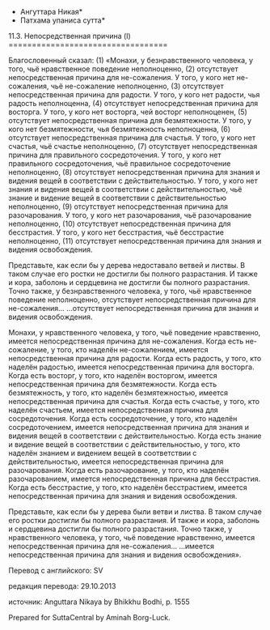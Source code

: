 * Ангуттара Никая*
* Патхама упаниса сутта*

11\.3\. Непосредственная причина \(I\)
\=\=\=\=\=\=\=\=\=\=\=\=\=\=\=\=\=\=\=\=\=\=\=\=\=\=\=\=\=\=\=\=\=\=

Благословенный сказал: \(1\) «Монахи, у безнравственного человека, у того, чьё нравственное поведение неполноценно, \(2\) отсутствует непосредственная причина для не\-сожаления\. У того, у кого нет не\-сожаления, чьё не\-сожаление неполноценно, \(3\) отсутствует непосредственная причина для радости\. У того, у кого нет радости, чья радость неполноценна, \(4\) отсутствует непосредственная причина для восторга\. У того, у кого нет восторга, чей восторг неполноценен, \(5\) отсутствует непосредственная причина для безмятежности\. У того, у кого нет безмятежности, чья безмятежность неполноценна, \(6\) отсутствует непосредственная причина для счастья\. У того, у кого нет счастья, чьё счастье неполноценно, \(7\) отсутствует непосредственная причина для правильного сосредоточения\. У того, у кого нет правильного сосредоточения, чьё правильное сосредоточение неполноценно, \(8\) отсутствует непосредственная причина для знания и видения вещей в соответствии с действительностью\. У того, у кого нет знания и видения вещей в соответствии с действительностью, чьё знание и видение вещей в соответствии с действительностью неполноценно, \(9\) отсутствует непосредственная причина для разочарования\. У того, у кого нет разочарования, чьё разочарование неполноценно, \(10\) отсутствует непосредственная причина для бесстрастия\. У того, у кого нет бесстрастия, чьё бесстрастие неполноценно, \(11\) отсутствует непосредственная причина для знания и видения освобождения\.

Представьте, как если бы у дерева недоставало ветвей и листвы\. В таком случае его ростки не достигли бы полного разрастания\. И также и кора, заболонь и сердцевина не достигли бы полного разрастания\. Точно также, у безнравственного человека, у того, чьё нравственное поведение неполноценно, отсутствует непосредственная причина для не\-сожаления… …отсутствует непосредственная причина для знания и видения освобождения\.

Монахи, у нравственного человека, у того, чьё поведение нравственно, имеется непосредственная причина для не\-сожаления\. Когда есть не\-сожаление, у того, кто наделён не\-сожалением, имеется непосредственная причина для радости\. Когда есть радость, у того, кто наделён радостью, имеется непосредственная причина для восторга\. Когда есть восторг, у того, кто наделён восторгом, имеется непосредственная причина для безмятежности\. Когда есть безмятежность, у того, кто наделён безмятежностью, имеется непосредственная причина для счастья\. Когда есть счастье, у того, кто наделён счастьем, имеется непосредственная причина для сосредоточения\. Когда есть сосредоточение, у того, кто наделён сосредоточением, имеется непосредственная причина для знания и видения вещей в соответствии с действительностью\. Когда есть знание и видение вещей в соответствии с действительностью, у того, кто наделён знанием и видением вещей в соответствии с действительностью, имеется непосредственная причина для разочарования\. Когда есть разочарование, у того, кто наделён разочарованием, имеется непосредственная причина для бесстрастия\. Когда есть бесстрастие, у того, кто наделён бесстрастием, имеется непосредственная причина для знания и видения освобождения\.

Представьте, как если бы у дерева были ветви и листва\. В таком случае его ростки достигли бы полного разрастания\. И также и кора, заболонь и сердцевина достигли бы полного разрастания\. Точно также, у нравственного человека, у того, чьё поведение нравственно, имеется непосредственная причина для не\-сожаления… …имеется непосредственная причина для знания и видения освобождения»\.

Перевод с английского: SV

редакция перевода: 29\.10\.2013

источник: Anguttara Nikaya by Bhikkhu Bodhi, p\. 1555

Prepared for SuttaCentral by Aminah Borg\-Luck\.